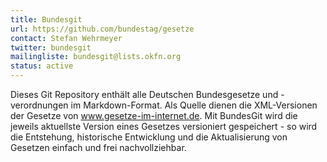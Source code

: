 ```yaml
---
title: Bundesgit
url: https://github.com/bundestag/gesetze
contact: Stefan Wehrmeyer
twitter: bundesgit
mailingliste: bundesgit@lists.okfn.org
status: active
---
```


Dieses Git Repository enthält alle Deutschen Bundesgesetze und -verordnungen im Markdown-Format. Als Quelle dienen die XML-Versionen der Gesetze von www.gesetze-im-internet.de. Mit BundesGit wird die jeweils aktuellste Version eines Gesetzes versioniert gespeichert - so wird die Entstehung, historische Entwicklung und die Aktualisierung von Gesetzen einfach und frei nachvollziehbar.
